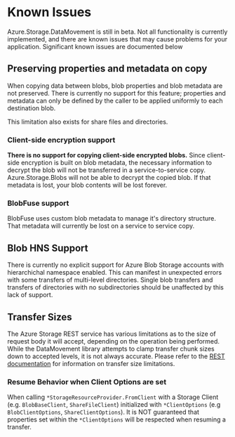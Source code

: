 # Known Issues

Azure.Storage.DataMovement is still in beta. Not all functionality is currently implemented, and there are known issues that may cause problems for your application. Significant known issues are documented below

## Preserving properties and metadata on copy

When copying data between blobs, blob properties and blob metadata are not preserved. There is currently no support for this feature; properties and metadata can only be defined by the caller to be applied uniformly to each destination blob.

This limitation also exists for share files and directories.

### Client-side encryption support

**There is no support for copying client-side encrypted blobs.** Since client-side encryption is built on blob metadata, the necessary information to decrypt the blob will not be transferred in a service-to-service copy. Azure.Storage.Blobs will not be able to decrypt the copied blob. If that metadata is lost, your blob contents will be lost forever.

### BlobFuse support

BlobFuse uses custom blob metadata to manage it's directory structure. That metadata will currently be lost on a service to service copy.

## Blob HNS Support

There is currently no explicit support for Azure Blob Storage accounts with hierarchichal namespace enabled. This can manifest in unexpected errors with some transfers of multi-level directories. Single blob transfers and transfers of directories with no subdirectories should be unaffected by this lack of support.

## Transfer Sizes

The Azure Storage REST service has various limitations as to the size of request body it will accept, depending on the operation being performed. While the DataMovement library attempts to clamp transfer chunk sizes down to accepted levels, it is not always accurate. Please refer to the [REST documentation](https://learn.microsoft.com/rest/api/storageservices/) for information on transfer size limitations.

### Resume Behavior when Client Options are set

When calling `*StorageResourceProvider.FromClient` with a Storage Client (e.g. `BlobBaseClient`, `ShareFileClient`) initialized with `*ClientOptions` (e.g `BlobClientOptions`, `ShareClientOptions`). It is NOT guaranteed that properties set within the `*ClientOptions` will be respected when resuming a transfer. 